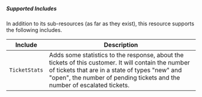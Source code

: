 ##### Supported Includes

In addition to its sub-resources (as far as they exist), this resource supports the following includes.

|Include|Description|
|-|-|
|```TicketStats```|Adds some statistics to the response, about the tickets of this customer. It will contain the number of tickets that are in a state of types "new" and "open", the number of pending tickets and the number of escalated tickets.|
